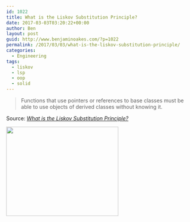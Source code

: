 ```yaml
---
id: 1022
title: What is the Liskov Substitution Principle?
date: 2017-03-03T03:20:22+00:00
author: Ben
layout: post
guid: http://www.benjaminoakes.com/?p=1022
permalink: /2017/03/03/what-is-the-liskov-substitution-principle/
categories:
  - Engineering
tags:
  - liskov
  - lsp
  - oop
  - solid
---
```

> Functions that use pointers or references to base classes must be able to use objects of derived classes without knowing it.

Source: _[What is the Liskov Substitution Principle?](http://stackoverflow.com/questions/56860/what-is-the-liskov-substitution-principle)_

[<img class="alignnone size-medium wp-image-1024" src="http://www.benjaminoakes.com/wp-content/uploads/2017/03/LiskovSubtitutionPrinciple_52BB5162-1-300x240.jpg" alt="" width="300" height="240" srcset="https://www.benjaminoakes.com/wp-content/uploads/2017/03/LiskovSubtitutionPrinciple_52BB5162-1-300x240.jpg 300w, https://www.benjaminoakes.com/wp-content/uploads/2017/03/LiskovSubtitutionPrinciple_52BB5162-1.jpg 750w" sizes="(max-width: 300px) 100vw, 300px" />](http://www.benjaminoakes.com/wp-content/uploads/2017/03/LiskovSubtitutionPrinciple_52BB5162-1.jpg)